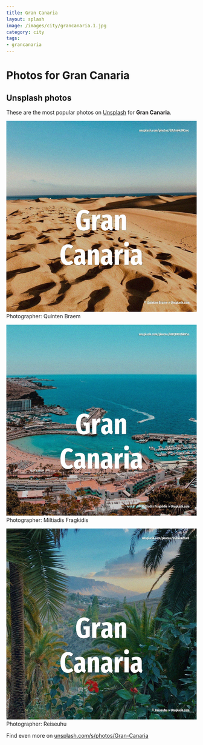```yaml
---
title: Gran Canaria
layout: splash
image: /images/city/grancanaria.1.jpg
category: city
tags:
- grancanaria
---
```

# Photos for Gran Canaria
 
## Unsplash photos
These are the most popular photos on [Unsplash](https://unsplash.com) for **Gran Canaria**.
 
![Gran Canaria](/images/city/grancanaria.1.jpg)
Photographer:  Quinten Braem
 
![Gran Canaria](/images/city/grancanaria.2.jpg)
Photographer:  Miltiadis Fragkidis
 
![Gran Canaria](/images/city/grancanaria.3.jpg)
Photographer:  Reiseuhu
 
Find even more on [unsplash.com/s/photos/Gran-Canaria](https://unsplash.com/s/photos/Gran-Canaria)
 
